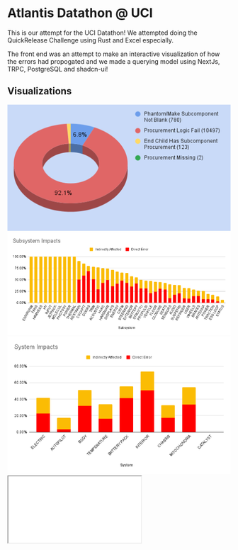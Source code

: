 # Atlantis Datathon @ UCI

This is our attempt for the UCI Datathon!
We attempted doing the QuickRelease Challenge using Rust and Excel especially.

The front end was an attempt to make an interactive visualization of how the errors had propogated and we made a querying model using NextJs, TRPC, PostgreSQL and shadcn-ui!

## Visualizations

<img src="./atlantis-front-end/public/chart.png" />

<img src="./atlantis-front-end/public/Subsystem Impacts.png" />

<img src="./atlantis-front-end/public/System Impacts.png" />

<iframe src="./QRV Bill of Materials.xlsx" />

We have identified the unique relation amongst the procurement and how the error in one system propogated and how that would be super bad for teh stakes of the company.

## Inspiration
Efficiency! We really wanted to deal with the challenge with a highly efficient language which we are really passionate about Rust! We also had a great deal of experience with excel which to our surprise was multi-threaded by default!

## What it does
We completed the challenge along with making a front-end for our website to show data visualizations and query the data so during debugging it was easier for us to handle the data! We also made a presentation for the data.

## How we built it
The website was built with TRPC, NextJS, Drizzle, PostgreSQL, TailwindCSS.
The job was completed with Excel, Rust.

## Challenges we ran into
Node-parent relationship and cleaning the data set initially given to us was definitely a task that took us a long time. Integrating it all of it and building the website and be able to query all of the data was also a big challenge we faced

## Accomplishments that we're proud of
Making a visualization on the web for the data, by parsing large amounts of data and making it not lag too much.

## What we learned
EXCEL IS MULTITHREADED!!! It was running way faster than python for the task we were trying to accomplish and excel is also Turing complete!

Our Team
Daniel Zavala

Priyansh Shah

Chelsea Wen
